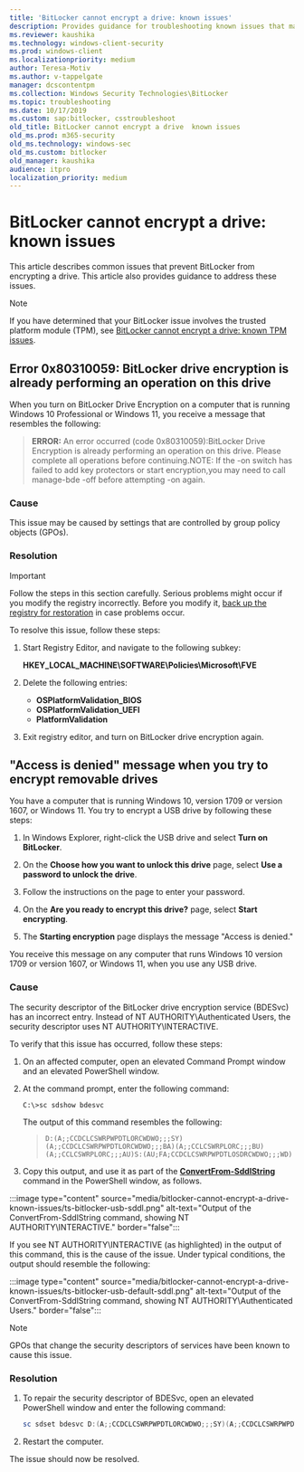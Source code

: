 ```yaml
---
title: 'BitLocker cannot encrypt a drive: known issues'
description: Provides guidance for troubleshooting known issues that may prevent BitLocker Drive Encryption from encrypting a drive
ms.reviewer: kaushika
ms.technology: windows-client-security
ms.prod: windows-client
ms.localizationpriority: medium
author: Teresa-Motiv
ms.author: v-tappelgate
manager: dcscontentpm
ms.collection: Windows Security Technologies\BitLocker
ms.topic: troubleshooting
ms.date: 10/17/2019
ms.custom: sap:bitlocker, csstroubleshoot
old_title: BitLocker cannot encrypt a drive  known issues
old_ms.prod: m365-security
old_ms.technology: windows-sec
old_ms.custom: bitlocker
old_manager: kaushika
audience: itpro
localization_priority: medium
---
```


# BitLocker cannot encrypt a drive: known issues

This article describes common issues that prevent BitLocker from encrypting a drive. This article also provides guidance to address these issues.

> [!NOTE]
> If you have determined that your BitLocker issue involves the trusted platform module (TPM), see [BitLocker cannot encrypt a drive: known TPM issues](ts-bitlocker-cannot-encrypt-tpm-issues.md).

## Error 0x80310059: BitLocker drive encryption is already performing an operation on this drive

When you turn on BitLocker Drive Encryption on a computer that is running Windows 10 Professional or Windows 11, you receive a message that resembles the following:

> **ERROR:** An error occurred (code 0x80310059):BitLocker Drive Encryption is already performing an operation on this drive. Please complete all operations before continuing.NOTE: If the -on switch has failed to add key protectors or start encryption,you may need to call manage-bde -off before attempting -on again.

### Cause

This issue may be caused by settings that are controlled by group policy objects (GPOs).

### Resolution

> [!IMPORTANT]
> Follow the steps in this section carefully. Serious problems might occur if you modify the registry incorrectly. Before you modify it, [back up the registry for restoration](https://support.microsoft.com/help/322756) in case problems occur.

To resolve this issue, follow these steps:

1. Start Registry Editor, and navigate to the following subkey:

   **HKEY\_LOCAL\_MACHINE\\SOFTWARE\\Policies\\Microsoft\\FVE**

1. Delete the following entries:
   - **OSPlatformValidation\_BIOS**
   - **OSPlatformValidation\_UEFI**
   - **PlatformValidation**

1. Exit registry editor, and turn on BitLocker drive encryption again.

## "Access is denied" message when you try to encrypt removable drives

You have a computer that is running Windows 10, version 1709 or version 1607, or Windows 11. You try to encrypt a USB drive by following these steps:

1. In Windows Explorer, right-click the USB drive and select **Turn on BitLocker**.

1. On the **Choose how you want to unlock this drive** page, select **Use a password to unlock the drive**.

1. Follow the instructions on the page to enter your password.

1. On the **Are you ready to encrypt this drive?** page, select **Start encrypting**.

1. The **Starting encryption** page displays the message "Access is denied."

You receive this message on any computer that runs Windows 10 version 1709 or version 1607, or Windows 11, when you use any USB drive.

### Cause

The security descriptor of the BitLocker drive encryption service (BDESvc) has an incorrect entry. Instead of NT AUTHORITY\Authenticated Users, the security descriptor uses NT AUTHORITY\INTERACTIVE.

To verify that this issue has occurred, follow these steps:

1. On an affected computer, open an elevated Command Prompt window and an elevated PowerShell window.

1. At the command prompt, enter the following command:

   ```console
   C:\>sc sdshow bdesvc
   ```

   The output of this command resembles the following:

   > `D:(A;;CCDCLCSWRPWPDTLORCWDWO;;;SY)(A;;CCDCLCSWRPWPDTLORCWDWO;;;BA)(A;;CCLCSWRPLORC;;;BU)(A;;CCLCSWRPLORC;;;AU)S:(AU;FA;CCDCLCSWRPWPDTLOSDRCWDWO;;;WD)`

1. Copy this output, and use it as part of the [**ConvertFrom-SddlString**](/powershell/module/microsoft.powershell.utility/convertfrom-sddlstring) command in the PowerShell window, as follows.

:::image type="content" source="media/bitlocker-cannot-encrypt-a-drive-known-issues/ts-bitlocker-usb-sddl.png" alt-text="Output of the ConvertFrom-SddlString command, showing NT AUTHORITY\\INTERACTIVE." border="false":::

   If you see NT AUTHORITY\INTERACTIVE (as highlighted) in the output of this command, this is the cause of the issue. Under typical conditions, the output should resemble the following:

:::image type="content" source="media/bitlocker-cannot-encrypt-a-drive-known-issues/ts-bitlocker-usb-default-sddl.png" alt-text="Output of the ConvertFrom-SddlString command, showing NT AUTHORITY\\Authenticated Users." border="false":::

> [!NOTE]
> GPOs that change the security descriptors of services have been known to cause this issue.

### Resolution

1. To repair the security descriptor of BDESvc, open an elevated PowerShell window and enter the following command:

   ```powershell
   sc sdset bdesvc D:(A;;CCDCLCSWRPWPDTLORCWDWO;;;SY)(A;;CCDCLCSWRPWPDTLORCWDWO;;;BA)(A;;CCLCSWRPLORC;;;BU)(A;;CCLCSWRPLORC;;;AU)S:(AU;FA;CCDCLCSWRPWPDTLOSDRCWDWO;;;WD)
   ```

1. Restart the computer.

The issue should now be resolved.
